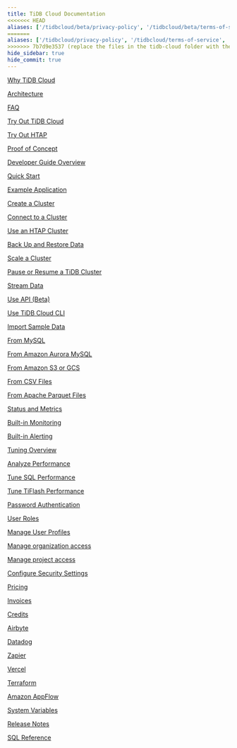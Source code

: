```yaml
---
title: TiDB Cloud Documentation
<<<<<<< HEAD
aliases: ['/tidbcloud/beta/privacy-policy', '/tidbcloud/beta/terms-of-service', '/tidbcloud/beta/service-level-agreement']
=======
aliases: ['/tidbcloud/privacy-policy', '/tidbcloud/terms-of-service', '/tidbcloud/service-level-agreement']
>>>>>>> 7b7d9e3537 (replace the files in the tidb-cloud folder with the latest ones in v6.5 (#14315))
hide_sidebar: true
hide_commit: true
---
```


<LearningPathContainer platform="tidb-cloud" title="TiDB Cloud" subTitle="TiDB Cloud is a fully-managed Database-as-a-Service (DBaaS) that brings everything great about TiDB to your cloud. Find the guide, samples, and references you need to use TiDB Cloud.">

<LearningPath label="Learn" icon="cloud1">

[Why TiDB Cloud](https://docs.pingcap.com/tidbcloud/tidb-cloud-intro)

[Architecture](https://docs.pingcap.com/tidbcloud/tidb-cloud-intro#architecture)

[FAQ](https://docs.pingcap.com/tidbcloud/tidb-cloud-faq)

</LearningPath>

<LearningPath label="Try" icon="cloud5">

[Try Out TiDB Cloud](https://docs.pingcap.com/tidbcloud/tidb-cloud-quickstart)

[Try Out HTAP](https://docs.pingcap.com/tidbcloud/tidb-cloud-htap-quickstart)

[Proof of Concept](https://docs.pingcap.com/tidbcloud/tidb-cloud-poc)

</LearningPath>

<LearningPath label="Develop" icon="doc8">

[Developer Guide Overview](https://docs.pingcap.com/tidbcloud/dev-guide-overview)

[Quick Start](https://docs.pingcap.com/tidbcloud/dev-guide-build-cluster-in-cloud)

[Example Application](https://docs.pingcap.com/tidbcloud/dev-guide-sample-application-spring-boot)

</LearningPath>

<LearningPath label="Maintain" icon="cloud7">

[Create a Cluster](https://docs.pingcap.com/tidbcloud/create-tidb-cluster)

[Connect to a Cluster](https://docs.pingcap.com/tidbcloud/connect-to-tidb-cluster)

[Use an HTAP Cluster](https://docs.pingcap.com/tidbcloud/tiflash-overview)

[Back Up and Restore Data](https://docs.pingcap.com/tidbcloud/backup-and-restore)

[Scale a Cluster](https://docs.pingcap.com/tidbcloud/scale-tidb-cluster)

[Pause or Resume a TiDB Cluster](https://docs.pingcap.com/tidbcloud/pause-or-resume-tidb-cluster)

[Stream Data](http://docs.pingcap.com/tidbcloud/changefeed-overview)

[Use API (Beta)](https://docs.pingcap.com/tidbcloud/api-overview)

[Use TiDB Cloud CLI](https://docs.pingcap.com/tidbcloud/get-started-with-cli)

</LearningPath>

<LearningPath label="Migrate" icon="cloud3">

[Import Sample Data](https://docs.pingcap.com/tidbcloud/import-sample-data)

[From MySQL](https://docs.pingcap.com/tidbcloud/migrate-data-into-tidb)

[From Amazon Aurora MySQL](https://docs.pingcap.com/tidbcloud/migrate-from-aurora-bulk-import)

[From Amazon S3 or GCS](https://docs.pingcap.com/tidbcloud/migrate-from-amazon-s3-or-gcs)

[From CSV Files](https://docs.pingcap.com/tidbcloud/import-csv-files)

[From Apache Parquet Files](https://docs.pingcap.com/tidbcloud/import-csv-files)

</LearningPath>

<LearningPath label="Monitor" icon="cloud6">

[Status and Metrics](https://docs.pingcap.com/tidbcloud/monitor-tidb-cluster)

[Built-in Monitoring](https://docs.pingcap.com/tidbcloud/built-in-monitoring)

[Built-in Alerting](https://docs.pingcap.com/tidbcloud/monitor-built-in-alerting)

</LearningPath>

<LearningPath label="Tune" icon="tidb-cloud-tune">

[Tuning Overview](https://docs.pingcap.com/tidbcloud/tidb-cloud-tune-performance-overview)

[Analyze Performance](https://docs.pingcap.com/tidbcloud/tune-performance)

[Tune SQL Performance](https://docs.pingcap.com/tidbcloud/tidb-cloud-sql-tuning-overview)

[Tune TiFlash Performance](https://docs.pingcap.com/tidbcloud/tune-tiflash-performance)

</LearningPath>

<LearningPath label="Security" icon="users">

[Password Authentication](https://docs.pingcap.com/tidbcloud/tidb-cloud-password-authentication)

[User Roles](https://docs.pingcap.com/tidbcloud/manage-user-access#user-roles)

[Manage User Profiles](https://docs.pingcap.com/tidbcloud/manage-user-access#manage-user-profiles)

[Manage organization access](https://docs.pingcap.com/tidbcloud/manage-user-access#manage-organization-access)

[Manage project access](https://docs.pingcap.com/tidbcloud/manage-user-access#manage-project-access)

[Configure Security Settings](https://docs.pingcap.com/tidbcloud/configure-security-settings)

</LearningPath>

<LearningPath label="Billing" icon="cloud2">

[Pricing](https://en.pingcap.com/tidb-cloud-pricing/)

[Invoices](https://docs.pingcap.com/tidbcloud/tidb-cloud-billing#invoices)

[Credits](https://docs.pingcap.com/tidbcloud/tidb-cloud-billing#credits)

</LearningPath>

<LearningPath label="Integrations" icon="cloud4">

[Airbyte](https://docs.pingcap.com/tidbcloud/integrate-tidbcloud-with-airbyte)

[Datadog](https://docs.pingcap.com/tidbcloud/monitor-datadog-integration)

[Zapier](https://docs.pingcap.com/tidbcloud/integrate-tidbcloud-with-zapier)

[Vercel](https://docs.pingcap.com/tidbcloud/integrate-tidbcloud-with-vercel)

[Terraform](https://docs.pingcap.com/tidbcloud/terraform-tidbcloud-provider-overview)

[Amazon AppFlow](https://docs.pingcap.com/tidbcloud/dev-guide-aws-appflow-integration)

</LearningPath>

<LearningPath label="Reference" icon="cloud-dev">

[System Variables](https://docs.pingcap.com/tidbcloud/system-variables)

[Release Notes](https://docs.pingcap.com/tidbcloud/tidb-cloud-release-notes)

[SQL Reference](https://docs.pingcap.com/tidbcloud/basic-sql-operations)

</LearningPath>

</LearningPathContainer>
